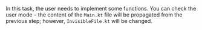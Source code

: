 In this task, the user needs to implement some functions. 
You can check the user mode – the content of the `Main.kt` file will be propagated from the previous step;
however, `InvisibleFile.kt` will be changed.
